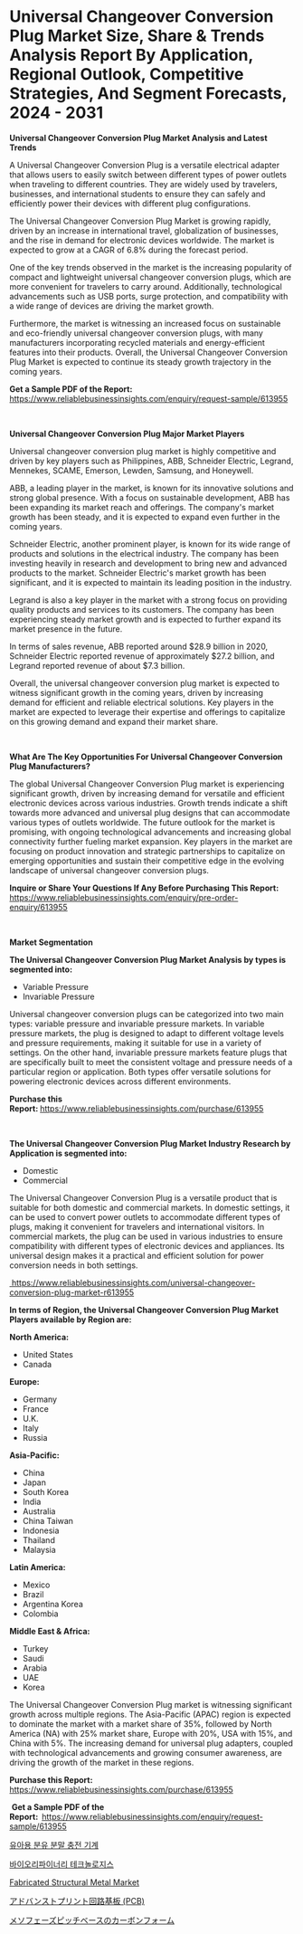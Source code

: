 <p><h1>Universal Changeover Conversion Plug Market Size, Share & Trends Analysis Report By Application, Regional Outlook, Competitive Strategies, And Segment Forecasts, 2024 - 2031</h1></p><p><strong>Universal Changeover Conversion Plug Market Analysis and Latest Trends</strong></p>
<p><p>A Universal Changeover Conversion Plug is a versatile electrical adapter that allows users to easily switch between different types of power outlets when traveling to different countries. They are widely used by travelers, businesses, and international students to ensure they can safely and efficiently power their devices with different plug configurations.</p><p>The Universal Changeover Conversion Plug Market is growing rapidly, driven by an increase in international travel, globalization of businesses, and the rise in demand for electronic devices worldwide. The market is expected to grow at a CAGR of 6.8% during the forecast period. </p><p>One of the key trends observed in the market is the increasing popularity of compact and lightweight universal changeover conversion plugs, which are more convenient for travelers to carry around. Additionally, technological advancements such as USB ports, surge protection, and compatibility with a wide range of devices are driving the market growth.</p><p>Furthermore, the market is witnessing an increased focus on sustainable and eco-friendly universal changeover conversion plugs, with many manufacturers incorporating recycled materials and energy-efficient features into their products. Overall, the Universal Changeover Conversion Plug Market is expected to continue its steady growth trajectory in the coming years.</p></p>
<p><strong>Get a Sample PDF of the Report:&nbsp;</strong> <a href="https://www.reliablebusinessinsights.com/enquiry/request-sample/613955">https://www.reliablebusinessinsights.com/enquiry/request-sample/613955</a></p>
<p>&nbsp;</p>
<p><strong>Universal Changeover Conversion Plug Major Market Players</strong></p>
<p><p>Universal changeover conversion plug market is highly competitive and driven by key players such as Philippines, ABB, Schneider Electric, Legrand, Mennekes, SCAME, Emerson, Lewden, Samsung, and Honeywell. </p><p>ABB, a leading player in the market, is known for its innovative solutions and strong global presence. With a focus on sustainable development, ABB has been expanding its market reach and offerings. The company's market growth has been steady, and it is expected to expand even further in the coming years.</p><p>Schneider Electric, another prominent player, is known for its wide range of products and solutions in the electrical industry. The company has been investing heavily in research and development to bring new and advanced products to the market. Schneider Electric's market growth has been significant, and it is expected to maintain its leading position in the industry.</p><p>Legrand is also a key player in the market with a strong focus on providing quality products and services to its customers. The company has been experiencing steady market growth and is expected to further expand its market presence in the future.</p><p>In terms of sales revenue, ABB reported around $28.9 billion in 2020, Schneider Electric reported revenue of approximately $27.2 billion, and Legrand reported revenue of about $7.3 billion.</p><p>Overall, the universal changeover conversion plug market is expected to witness significant growth in the coming years, driven by increasing demand for efficient and reliable electrical solutions. Key players in the market are expected to leverage their expertise and offerings to capitalize on this growing demand and expand their market share.</p></p>
<p>&nbsp;</p>
<p><strong>What Are The Key Opportunities For Universal Changeover Conversion Plug Manufacturers?</strong></p>
<p><p>The global Universal Changeover Conversion Plug market is experiencing significant growth, driven by increasing demand for versatile and efficient electronic devices across various industries. Growth trends indicate a shift towards more advanced and universal plug designs that can accommodate various types of outlets worldwide. The future outlook for the market is promising, with ongoing technological advancements and increasing global connectivity further fueling market expansion. Key players in the market are focusing on product innovation and strategic partnerships to capitalize on emerging opportunities and sustain their competitive edge in the evolving landscape of universal changeover conversion plugs.</p></p>
<p><strong>Inquire or Share Your Questions If Any Before Purchasing This Report:</strong> <a href="https://www.reliablebusinessinsights.com/enquiry/pre-order-enquiry/613955">https://www.reliablebusinessinsights.com/enquiry/pre-order-enquiry/613955</a></p>
<p>&nbsp;</p>
<p><strong>Market Segmentation</strong></p>
<p><strong>The Universal Changeover Conversion Plug Market Analysis by types is segmented into:</strong></p>
<p><ul><li>Variable Pressure</li><li>Invariable Pressure</li></ul></p>
<p><p>Universal changeover conversion plugs can be categorized into two main types: variable pressure and invariable pressure markets. In variable pressure markets, the plug is designed to adapt to different voltage levels and pressure requirements, making it suitable for use in a variety of settings. On the other hand, invariable pressure markets feature plugs that are specifically built to meet the consistent voltage and pressure needs of a particular region or application. Both types offer versatile solutions for powering electronic devices across different environments.</p></p>
<p><strong>Purchase this Report:&nbsp;</strong><a href="https://www.reliablebusinessinsights.com/purchase/613955">https://www.reliablebusinessinsights.com/purchase/613955</a></p>
<p>&nbsp;</p>
<p><strong>The Universal Changeover Conversion Plug Market Industry Research by Application is segmented into:</strong></p>
<p><ul><li>Domestic</li><li>Commercial</li></ul></p>
<p><p>The Universal Changeover Conversion Plug is a versatile product that is suitable for both domestic and commercial markets. In domestic settings, it can be used to convert power outlets to accommodate different types of plugs, making it convenient for travelers and international visitors. In commercial markets, the plug can be used in various industries to ensure compatibility with different types of electronic devices and appliances. Its universal design makes it a practical and efficient solution for power conversion needs in both settings.</p></p>
<p><a href="https://www.reliablebusinessinsights.com/universal-changeover-conversion-plug-market-r613955">&nbsp;https://www.reliablebusinessinsights.com/universal-changeover-conversion-plug-market-r613955</a></p>
<p><strong>In terms of Region, the Universal Changeover Conversion Plug Market Players available by Region are:</strong></p>
<p>
    <p> <strong> North America: </strong>
        <ul>
            <li>United States</li>
            <li>Canada</li>
        </ul>
        </p> 
    <p> <strong> Europe: </strong>
        <ul>
            <li>Germany</li>
            <li>France</li>
            <li>U.K.</li>
            <li>Italy</li>
            <li>Russia</li>
        </ul>
        </p> 
    <p> <strong> Asia-Pacific: </strong>
        <ul>
            <li>China</li>
            <li>Japan</li>
            <li>South Korea</li>
            <li>India</li>
            <li>Australia</li>
            <li>China Taiwan</li>
            <li>Indonesia</li>
            <li>Thailand</li>
            <li>Malaysia</li>
        </ul>
        </p> 
    <p> <strong> Latin America: </strong>
        <ul>
            <li>Mexico</li>
            <li>Brazil</li>
            <li>Argentina Korea</li>
            <li>Colombia</li>
        </ul>
        </p> 
    <p> <strong> Middle East & Africa: </strong>
        <ul>
            <li>Turkey</li>
            <li>Saudi</li>
            <li>Arabia</li>
            <li>UAE</li>
            <li>Korea</li>
        </ul>
    </p>
    </p>
<p><p>The Universal Changeover Conversion Plug market is witnessing significant growth across multiple regions. The Asia-Pacific (APAC) region is expected to dominate the market with a market share of 35%, followed by North America (NA) with 25% market share, Europe with 20%, USA with 15%, and China with 5%. The increasing demand for universal plug adapters, coupled with technological advancements and growing consumer awareness, are driving the growth of the market in these regions.</p></p>
<p><strong>Purchase this Report: </strong><a href="https://www.reliablebusinessinsights.com/purchase/613955">https://www.reliablebusinessinsights.com/purchase/613955</a></p>
<p>&nbsp;<strong>Get a Sample PDF of the Report:&nbsp;&nbsp;</strong><a href="https://www.reliablebusinessinsights.com/enquiry/request-sample/613955">https://www.reliablebusinessinsights.com/enquiry/request-sample/613955</a></p>
<p><strong></strong></p>
<p><p><a href="https://medium.com/@emmareed1901/%EC%9C%A0%EC%95%84%EC%9A%A9-%EB%B6%84%EC%9C%A0-%EC%B6%A9%EC%A0%84%EA%B8%B0-%EA%B8%B0%EA%B3%84-%EC%8B%9C%EC%9E%A5-%EA%B7%9C%EB%AA%A8%EB%8A%94-%EA%B8%80%EB%A1%9C%EB%B2%8C-%EC%82%B0%EC%97%85%EC%97%90%EC%84%9C-%EA%B0%80%EC%9E%A5-%EC%A2%8B%EC%9D%80-%EB%A7%88%EC%BC%80%ED%8C%85-%EC%B1%84%EB%84%90%EC%9D%84-%EB%B3%B4%EC%97%AC%EC%A4%8D%EB%8B%88%EB%8B%A4-1baced57186d">유아용 분유 분말 충전 기계</a></p><p><a href="https://medium.com/@kylevasquez266/%EB%B0%94%EC%9D%B4%EC%98%A4%EB%A6%AC%ED%8C%8C%EC%9D%B4%EB%84%88%EB%A6%AC-%EA%B8%B0%EC%88%A0-%EC%8B%9C%EC%9E%A5-%EB%B6%84%EC%84%9D-%EA%B8%80%EB%A1%9C%EB%B2%8C-%EC%82%B0%EC%97%85-%EC%A0%84%EB%A7%9D-%EB%B0%8F-%EC%98%88%EC%B8%A1-2024%EB%85%84%EB%B6%80%ED%84%B0-2031%EB%85%84-8f300eca82f1">바이오리파이너리 테크놀로지스</a></p><p><a href="https://github.com/lbird53714/Market-Research-Report-List-4/blob/main/fabricated-structural-metal-market.md">Fabricated Structural Metal Market</a></p><p><a href="https://medium.com/@dixiegrimes2023/%E9%8B%AD%E3%81%84-printed-circuit-board-pcb-%E5%B8%82%E5%A0%B4%E3%83%88%E3%83%AC%E3%83%B3%E3%83%89%E3%81%A8%E5%B8%82%E5%A0%B4%E5%88%86%E6%9E%90%E3%81%AF-2024%E5%B9%B4%E3%81%8B%E3%82%892031%E5%B9%B4%E3%81%BE%E3%81%A7%E3%81%AE%E4%BA%88%E6%B8%AC%E3%81%A7%E3%81%99-204ca10a2f10">アドバンストプリント回路基板 (PCB)</a></p><p><a href="https://github.com/LizaHeller2023/Market-Research-Report-List-1/blob/main/989720399612.md">メソフェーズピッチベースのカーボンフォーム</a></p></p>